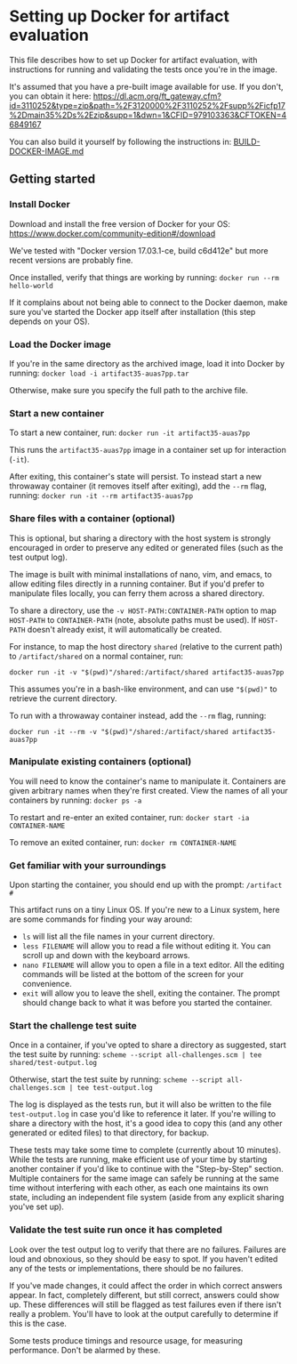 # Setting up Docker for artifact evaluation

This file describes how to set up Docker for artifact evaluation, with instructions for running and validating the tests once you're in the image.

It's assumed that you have a pre-built image available for use.  If you don't, you can obtain it here: https://dl.acm.org/ft_gateway.cfm?id=3110252&type=zip&path=%2F3120000%2F3110252%2Fsupp%2Ficfp17%2Dmain35%2Ds%2Ezip&supp=1&dwn=1&CFID=979103363&CFTOKEN=46849167

You can also build it yourself by following the instructions in: [BUILD-DOCKER-IMAGE.md](https://github.com/gregr/icfp2017-artifact-auas7pp/blob/master/BUILD-DOCKER-IMAGE.md)


## Getting started

### Install Docker

Download and install the free version of Docker for your OS: https://www.docker.com/community-edition#/download

We've tested with "Docker version 17.03.1-ce, build c6d412e" but more recent versions are probably fine.

Once installed, verify that things are working by running: `docker run --rm hello-world`

If it complains about not being able to connect to the Docker daemon, make sure you've started the Docker app itself after installation (this step depends on your OS).


### Load the Docker image

If you're in the same directory as the archived image, load it into Docker by running: `docker load -i artifact35-auas7pp.tar`

Otherwise, make sure you specify the full path to the archive file.


### Start a new container

To start a new container, run: `docker run -it artifact35-auas7pp`

This runs the `artifact35-auas7pp` image in a container set up for interaction (`-it`).

After exiting, this container's state will persist.  To instead start a new throwaway container (it removes itself after exiting), add the `--rm` flag, running: `docker run -it --rm artifact35-auas7pp`


### Share files with a container (optional)

This is optional, but sharing a directory with the host system is strongly encouraged in order to preserve any edited or generated files (such as the test output log).

The image is built with minimal installations of nano, vim, and emacs, to allow editing files directly in a running container.  But if you'd prefer to manipulate files locally, you can ferry them across a shared directory.

To share a directory, use the `-v HOST-PATH:CONTAINER-PATH` option to map `HOST-PATH` to `CONTAINER-PATH` (note, absolute paths must be used).  If `HOST-PATH` doesn't already exist, it will automatically be created.

For instance, to map the host directory `shared` (relative to the current path) to `/artifact/shared` on a normal container, run:

`docker run -it -v "$(pwd)"/shared:/artifact/shared artifact35-auas7pp`

This assumes you're in a bash-like environment, and can use `"$(pwd)"` to retrieve the current directory.

To run with a throwaway container instead, add the `--rm` flag, running:

`docker run -it --rm -v "$(pwd)"/shared:/artifact/shared artifact35-auas7pp`


### Manipulate existing containers (optional)

You will need to know the container's name to manipulate it.  Containers are given arbitrary names when they're first created.  View the names of all your containers by running: `docker ps -a`

To restart and re-enter an exited container, run: `docker start -ia CONTAINER-NAME`

To remove an exited container, run: `docker rm CONTAINER-NAME`


### Get familiar with your surroundings

Upon starting the container, you should end up with the prompt: `/artifact #`

This artifact runs on a tiny Linux OS.  If you're new to a Linux system, here are some commands for finding your way around:

- `ls` will list all the file names in your current directory.
- `less FILENAME` will allow you to read a file without editing it.  You can scroll up and down with the keyboard arrows.
- `nano FILENAME` will allow you to open a file in a text editor.  All the editing commands will be listed at the bottom of the screen for your convenience.
- `exit` will allow you to leave the shell, exiting the container.  The prompt should change back to what it was before you started the container.


### Start the challenge test suite

Once in a container, if you've opted to share a directory as suggested, start the test suite by running: `scheme --script all-challenges.scm | tee shared/test-output.log`

Otherwise, start the test suite by running: `scheme --script all-challenges.scm | tee test-output.log`

The log is displayed as the tests run, but it will also be written to the file `test-output.log` in case you'd like to reference it later.  If you're willing to share a directory with the host, it's a good idea to copy this (and any other generated or edited files) to that directory, for backup.

These tests may take some time to complete (currently about 10 minutes).  While the tests are running, make efficient use of your time by starting another container if you'd like to continue with the "Step-by-Step" section.  Multiple containers for the same image can safely be running at the same time without interfering with each other, as each one maintains its own state, including an independent file system (aside from any explicit sharing you've set up).


### Validate the test suite run once it has completed

Look over the test output log to verify that there are no failures.  Failures are loud and obnoxious, so they should be easy to spot.  If you haven't edited any of the tests or implementations, there should be no failures.

If you've made changes, it could affect the order in which correct answers appear.  In fact, completely different, but still correct, answers could show up.  These differences will still be flagged as test failures even if there isn't really a problem.  You'll have to look at the output carefully to determine if this is the case.

Some tests produce timings and resource usage, for measuring performance.  Don't be alarmed by these.
